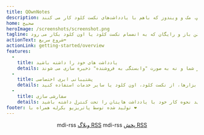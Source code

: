 ```yaml
---
title: QOwnNotes
description: یادداشت مارک داون متن باز به کار رفته برای لینوکس، مک و ویندوز که باهم با یادداشت‌های نکست کلود کار می کنند
home: صحیح
heroImage: /screenshots/screenshot.png
tagline: یادداشت مارک داون پرونده با متن ساده و به صورت متن باز و رایگان که به انضمام نکست کلود یا اون کلود بکار می رود
actionText: شروع سریع⬅
actionLink: getting-started/overview
features:
  - 
    title: یادداشت های خود را داشته باشید
    details: تمام یادداشت ها به صورت پرونده های مارک داون با متن ساده در کامپیوتر شما و نه به صورت "وابستگی به فروشنده" ذخیره سازی می شوند
  - 
    title: پشتیبانی ابری اختصاصی
    details: به منظور کار آنلاین با یادداشت هایتان یا همگام سازی آنها بین ابزارها، از نکست کلود، اون کلود یا سایر خدمات استفاده کنید
  - 
    title: سفارشی سازی
    details: با توجه به کاملاً قابل شخصی سازی و قابل نوشتن بودن، می توانید نحوه کار خود با یادداشت هایتان را تحت کنترل داشته باشید
footer: تولید شده توسط پاتریزیو بکرله همراه با ❤️
---
```


<div class="rss-block">
    <v-chip outlined><v-icon left>mdi-rss</v-icon> <a href="https://feeds.feedburner.com/QOwnNotesBlog">وبلاگ RSS</a></v-chip>
    <v-chip outlined><v-icon left>mdi-rss</v-icon> <a href="https://feeds.feedburner.com/QOwnNotesReleases">پخش RSS</a></v-chip>
</div>

<Poll />

<style>
    .rss-block { text-align: center; margin-bottom: 20px; }
</style>
